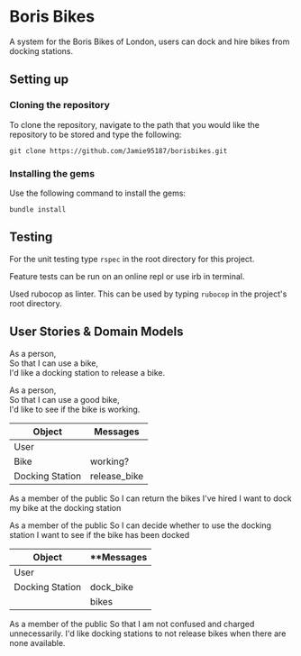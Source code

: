 # Boris Bikes

A system for the Boris Bikes of London, users can dock and hire bikes from docking stations.

## Setting up

### Cloning the repository

To clone the repository, navigate to the path that you would like the repository to be stored and type the following:

`git clone https://github.com/Jamie95187/borisbikes.git`

### Installing the gems

Use the following command to install the gems:

`bundle install`

## Testing

For the unit testing type `rspec` in the root directory for this project.

Feature tests can be run on an online repl or use irb in terminal.

Used rubocop as linter. This can be used by typing `rubocop` in the project's root directory.

## User Stories & Domain Models

As a person,<br>
So that I can use a bike,<br>
I'd like a docking station to release a bike.

As a person,<br>
So that I can use a good bike,<br>
I'd like to see if the bike is working.

| **Object** | **Messages** |
|--- | --- |
| User | |
| Bike | working? |
| Docking Station | release_bike |

As a member of the public
So I can return the bikes I've hired
I want to dock my bike at the docking station

As a member of the public
So I can decide whether to use the docking station
I want to see if the bike has been docked

| **Object** | **Messages |
| --- | --- |
| User | |
| Docking Station | dock_bike |
| | bikes |

As a member of the public
So that I am not confused and charged unnecessarily.
I'd like docking stations to not release bikes when there are none available.
